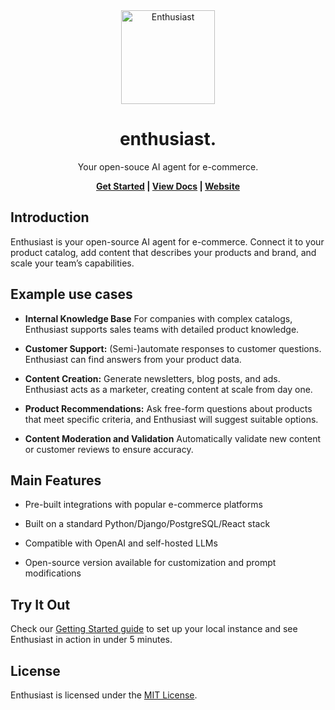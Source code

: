 <div align="center">
  <a href="https://upsidelab.io/tools/enthusiast" />
    <img src="https://github.com/user-attachments/assets/966204c3-ff69-47b2-a247-9f9cfa4e5b7d" height="150px" alt="Enthusiast">
  </a>
</div>

<h1 align="center">enthusiast.</h1>

<p align="center">Your open-souce AI agent for e-commerce.</p>
<div align="center">
  <strong>
    <a href="https://upsidelab.io/tools/enthusiast/docs/getting-started/installation">Get Started</a> |
    <a href="https://upsidelab.io/tools/enthusiast/docs">View Docs</a> |
    <a href="https://upsidelab.io/tools/enthusiast">Website</a>
  </strong>
</div>


## Introduction
Enthusiast is your open-source AI agent for e-commerce. Connect it to your product catalog, add content that describes your products and brand, and scale your team’s capabilities.

## Example use cases

- **Internal Knowledge Base** For companies with complex catalogs, Enthusiast supports sales teams with detailed product knowledge.

- **Customer Support:** (Semi-)automate responses to customer questions. Enthusiast can find answers from your product data.

- **Content Creation:** Generate newsletters, blog posts, and ads. Enthusiast acts as a marketer, creating content at scale from day one.

- **Product Recommendations:** Ask free-form questions about products that meet specific criteria, and Enthusiast will suggest suitable options.

- **Content Moderation and Validation** Automatically validate new content or customer reviews to ensure accuracy.

## Main Features

- Pre-built integrations with popular e-commerce platforms

- Built on a standard Python/Django/PostgreSQL/React stack

- Compatible with OpenAI and self-hosted LLMs

- Open-source version available for customization and prompt modifications

## Try It Out

Check our [Getting Started guide](https://upsidelab.io/tools/enthusiast/docs/getting-started/installation) to set up your local instance and see Enthusiast in action in under 5 minutes.

## License

Enthusiast is licensed under the [MIT License](https://github.com/upsidelab/enthusiast/blob/main/LICENSE.md).
